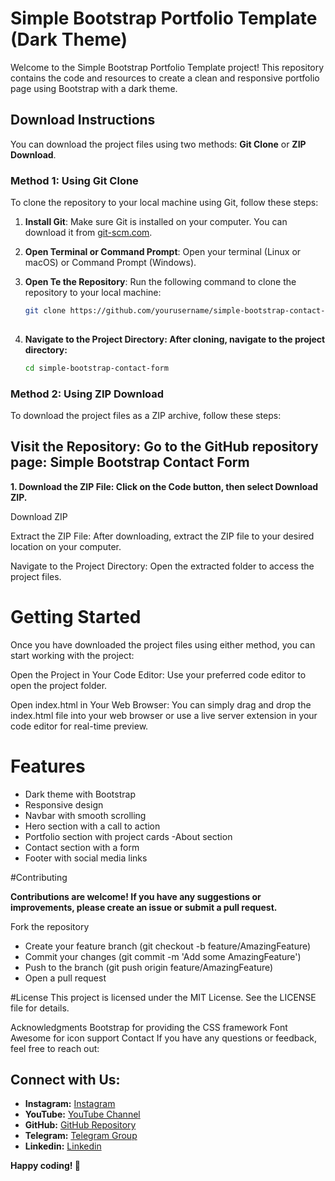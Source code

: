 # Simple Bootstrap Portfolio Template (Dark Theme)

Welcome to the Simple Bootstrap Portfolio Template project! This repository contains the code and resources to create a clean and responsive portfolio page using Bootstrap with a dark theme.

## Download Instructions

You can download the project files using two methods: **Git Clone** or **ZIP Download**.

### Method 1: Using Git Clone

To clone the repository to your local machine using Git, follow these steps:

1. **Install Git**: Make sure Git is installed on your computer. You can download it from [git-scm.com](https://git-scm.com/).

2. **Open Terminal or Command Prompt**: Open your terminal (Linux or macOS) or Command Prompt (Windows).

3. **Open Te the Repository**: Run the following command to clone the repository to your local machine:

   ```bash
   git clone https://github.com/yourusername/simple-bootstrap-contact-form.git
 
4. **Navigate to the Project Directory: After cloning, navigate to the project directory:**
   ```bash
   cd simple-bootstrap-contact-form

 ### Method 2: Using ZIP Download

To download the project files as a ZIP archive, follow these steps:

## Visit the Repository: Go to the GitHub repository page: Simple Bootstrap Contact Form

**1. Download the ZIP File: Click on the Code button, then select Download ZIP.**

Download ZIP

Extract the ZIP File: After downloading, extract the ZIP file to your desired location on your computer.

Navigate to the Project Directory: Open the extracted folder to access the project files.

# Getting Started
Once you have downloaded the project files using either method, you can start working with the project:

Open the Project in Your Code Editor: Use your preferred code editor to open the project folder.

Open index.html in Your Web Browser: You can simply drag and drop the index.html file into your web browser or use a live server extension in your code editor for real-time preview.

# Features
 
- Dark theme with Bootstrap
- Responsive design
- Navbar with smooth scrolling
- Hero section with a call to action
- Portfolio section with project cards
 -About section
- Contact section with a form
- Footer with social media links

#Contributing

**Contributions are welcome! If you have any suggestions or improvements, please create an issue or submit a pull request.**

Fork the repository

- Create your feature branch (git checkout -b feature/AmazingFeature)
- Commit your changes (git commit -m 'Add some AmazingFeature')
- Push to the branch (git push origin feature/AmazingFeature)
- Open a pull request

#License
This project is licensed under the MIT License. See the LICENSE file for details.

Acknowledgments
Bootstrap for providing the CSS framework
Font Awesome for icon support
Contact
If you have any questions or feedback, feel free to reach out:

## Connect with Us:
- **Instagram:** [Instagram](https://www.instagram.com/itsmohit.codes/)
- **YouTube:** [YouTube Channel](https://www.youtube.com/@itsmohitcodes)
- **GitHub:** [GitHub Repository](https://github.com/mohitprajapat2001)
- **Telegram:** [Telegram Group](https://t.me/itsmohitcodes)
- **Linkedin:** [Linkedin](https://www.linkedin.com/in/itsmohitprajapat/)

**Happy coding! 🚀**
